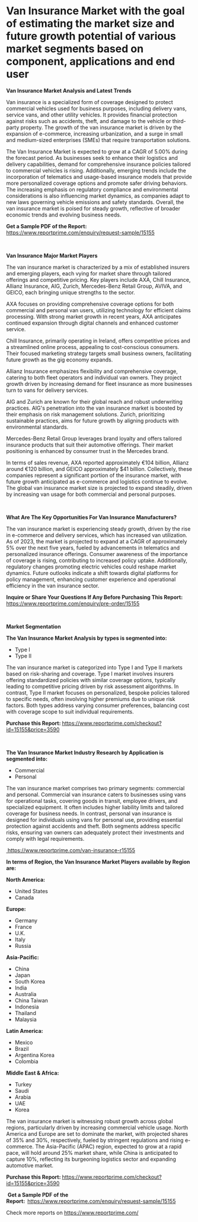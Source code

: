 <p><h1>Van Insurance Market with the goal of estimating the market size and future growth potential of various market segments based on component, applications and end user</h1></p><p><strong>Van Insurance Market Analysis and Latest Trends</strong></p>
<p><p>Van insurance is a specialized form of coverage designed to protect commercial vehicles used for business purposes, including delivery vans, service vans, and other utility vehicles. It provides financial protection against risks such as accidents, theft, and damage to the vehicle or third-party property. The growth of the van insurance market is driven by the expansion of e-commerce, increasing urbanization, and a surge in small and medium-sized enterprises (SMEs) that require transportation solutions.</p><p>The Van Insurance Market is expected to grow at a CAGR of 5.00% during the forecast period. As businesses seek to enhance their logistics and delivery capabilities, demand for comprehensive insurance policies tailored to commercial vehicles is rising. Additionally, emerging trends include the incorporation of telematics and usage-based insurance models that provide more personalized coverage options and promote safer driving behaviors. The increasing emphasis on regulatory compliance and environmental considerations is also influencing market dynamics, as companies adapt to new laws governing vehicle emissions and safety standards. Overall, the van insurance market is poised for steady growth, reflective of broader economic trends and evolving business needs.</p></p>
<p><strong>Get a Sample PDF of the Report:&nbsp;</strong> <a href="https://www.reportprime.com/enquiry/request-sample/15155?utm_campaign=3283&utm_medium=2&utm_source=Github&utm_content=ia&utm_term=20032025&utm_id=van-insurance">https://www.reportprime.com/enquiry/request-sample/15155</a></p>
<p>&nbsp;</p>
<p><strong>Van Insurance Major Market Players</strong></p>
<p><p>The van insurance market is characterized by a mix of established insurers and emerging players, each vying for market share through tailored offerings and competitive pricing. Key players include AXA, Chill Insurance, Allianz Insurance, AIG, Zurich, Mercedes-Benz Retail Group, AVIVA, and GEICO, each bringing unique strengths to the sector.</p><p>AXA focuses on providing comprehensive coverage options for both commercial and personal van users, utilizing technology for efficient claims processing. With strong market growth in recent years, AXA anticipates continued expansion through digital channels and enhanced customer service.</p><p>Chill Insurance, primarily operating in Ireland, offers competitive prices and a streamlined online process, appealing to cost-conscious consumers. Their focused marketing strategy targets small business owners, facilitating future growth as the gig economy expands.</p><p>Allianz Insurance emphasizes flexibility and comprehensive coverage, catering to both fleet operators and individual van owners. They project growth driven by increasing demand for fleet insurance as more businesses turn to vans for delivery services.</p><p>AIG and Zurich are known for their global reach and robust underwriting practices. AIG's penetration into the van insurance market is boosted by their emphasis on risk management solutions. Zurich, prioritizing sustainable practices, aims for future growth by aligning products with environmental standards.</p><p>Mercedes-Benz Retail Group leverages brand loyalty and offers tailored insurance products that suit their automotive offerings. Their market positioning is enhanced by consumer trust in the Mercedes brand.</p><p>In terms of sales revenue, AXA reported approximately €104 billion, Allianz around €120 billion, and GEICO approximately $41 billion. Collectively, these companies represent a significant portion of the insurance market, with future growth anticipated as e-commerce and logistics continue to evolve. The global van insurance market size is projected to expand steadily, driven by increasing van usage for both commercial and personal purposes.</p></p>
<p>&nbsp;</p>
<p><strong>What Are The Key Opportunities For Van Insurance Manufacturers?</strong></p>
<p><p>The van insurance market is experiencing steady growth, driven by the rise in e-commerce and delivery services, which has increased van utilization. As of 2023, the market is projected to expand at a CAGR of approximately 5% over the next five years, fueled by advancements in telematics and personalized insurance offerings. Consumer awareness of the importance of coverage is rising, contributing to increased policy uptake. Additionally, regulatory changes promoting electric vehicles could reshape market dynamics. Future outlooks indicate a shift towards digital platforms for policy management, enhancing customer experience and operational efficiency in the van insurance sector.</p></p>
<p><strong>Inquire or Share Your Questions If Any Before Purchasing This Report:</strong> <a href="https://www.reportprime.com/enquiry/pre-order/15155?utm_campaign=3283&utm_medium=2&utm_source=Github&utm_content=ia&utm_term=20032025&utm_id=van-insurance">https://www.reportprime.com/enquiry/pre-order/15155</a></p>
<p>&nbsp;</p>
<p><strong>Market Segmentation</strong></p>
<p><strong>The Van Insurance Market Analysis by types is segmented into:</strong></p>
<p><ul><li>Type I</li><li>Type II</li></ul></p>
<p><p>The van insurance market is categorized into Type I and Type II markets based on risk-sharing and coverage. Type I market involves insurers offering standardized policies with similar coverage options, typically leading to competitive pricing driven by risk assessment algorithms. In contrast, Type II market focuses on personalized, bespoke policies tailored to specific needs, often involving higher premiums due to unique risk factors. Both types address varying consumer preferences, balancing cost with coverage scope to suit individual requirements.</p></p>
<p><strong>Purchase this Report:&nbsp;</strong><a href="https://www.reportprime.com/checkout?id=15155&price=3590&utm_campaign=3283&utm_medium=2&utm_source=Github&utm_content=ia&utm_term=20032025&utm_id=van-insurance">https://www.reportprime.com/checkout?id=15155&price=3590</a></p>
<p>&nbsp;</p>
<p><strong>The Van Insurance Market Industry Research by Application is segmented into:</strong></p>
<p><ul><li>Commercial</li><li>Personal</li></ul></p>
<p><p>The van insurance market comprises two primary segments: commercial and personal. Commercial van insurance caters to businesses using vans for operational tasks, covering goods in transit, employee drivers, and specialized equipment. It often includes higher liability limits and tailored coverage for business needs. In contrast, personal van insurance is designed for individuals using vans for personal use, providing essential protection against accidents and theft. Both segments address specific risks, ensuring van owners can adequately protect their investments and comply with legal requirements.</p></p>
<p><a href="https://www.reportprime.com/van-insurance-r15155?utm_campaign=3283&utm_medium=2&utm_source=Github&utm_content=ia&utm_term=20032025&utm_id=van-insurance">&nbsp;https://www.reportprime.com/van-insurance-r15155</a></p>
<p><strong>In terms of Region, the Van Insurance Market Players available by Region are:</strong></p>
<p>
    <p> <strong> North America: </strong>
        <ul>
            <li>United States</li>
            <li>Canada</li>
        </ul>
        </p> 
    <p> <strong> Europe: </strong>
        <ul>
            <li>Germany</li>
            <li>France</li>
            <li>U.K.</li>
            <li>Italy</li>
            <li>Russia</li>
        </ul>
        </p> 
    <p> <strong> Asia-Pacific: </strong>
        <ul>
            <li>China</li>
            <li>Japan</li>
            <li>South Korea</li>
            <li>India</li>
            <li>Australia</li>
            <li>China Taiwan</li>
            <li>Indonesia</li>
            <li>Thailand</li>
            <li>Malaysia</li>
        </ul>
        </p> 
    <p> <strong> Latin America: </strong>
        <ul>
            <li>Mexico</li>
            <li>Brazil</li>
            <li>Argentina Korea</li>
            <li>Colombia</li>
        </ul>
        </p> 
    <p> <strong> Middle East & Africa: </strong>
        <ul>
            <li>Turkey</li>
            <li>Saudi</li>
            <li>Arabia</li>
            <li>UAE</li>
            <li>Korea</li>
        </ul>
    </p>
    </p>
<p><p>The van insurance market is witnessing robust growth across global regions, particularly driven by increasing commercial vehicle usage. North America and Europe are set to dominate the market, with projected shares of 35% and 30%, respectively, fueled by stringent regulations and rising e-commerce. The Asia-Pacific (APAC) region, expected to grow at a rapid pace, will hold around 25% market share, while China is anticipated to capture 10%, reflecting its burgeoning logistics sector and expanding automotive market.</p></p>
<p><strong>Purchase this Report: </strong><a href="https://www.reportprime.com/checkout?id=15155&price=3590&utm_campaign=3283&utm_medium=2&utm_source=Github&utm_content=ia&utm_term=20032025&utm_id=van-insurance">https://www.reportprime.com/checkout?id=15155&price=3590</a></p>
<p>&nbsp;<strong>Get a Sample PDF of the Report:&nbsp;&nbsp;</strong><a href="https://www.reportprime.com/enquiry/request-sample/15155?utm_campaign=3283&utm_medium=2&utm_source=Github&utm_content=ia&utm_term=20032025&utm_id=van-insurance">https://www.reportprime.com/enquiry/request-sample/15155</a></p>
<p><strong></strong></p>
<p>Check more reports on <a href="https://www.reportprime.com/?utm_campaign=3283&utm_medium=2&utm_source=Github&utm_content=ia&utm_term=20032025&utm_id=van-insurance">https://www.reportprime.com/</a></p>